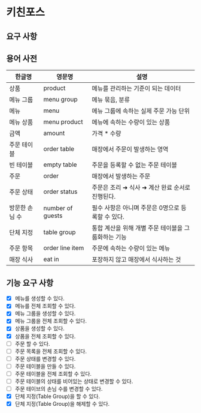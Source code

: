 # 키친포스

## 요구 사항

## 용어 사전

| 한글명 | 영문명 | 설명 |
| --- | --- | --- |
| 상품 | product | 메뉴를 관리하는 기준이 되는 데이터 |
| 메뉴 그룹 | menu group | 메뉴 묶음, 분류 |
| 메뉴 | menu | 메뉴 그룹에 속하는 실제 주문 가능 단위 |
| 메뉴 상품 | menu product | 메뉴에 속하는 수량이 있는 상품 |
| 금액 | amount | 가격 * 수량 |
| 주문 테이블 | order table | 매장에서 주문이 발생하는 영역 |
| 빈 테이블 | empty table | 주문을 등록할 수 없는 주문 테이블 |
| 주문 | order | 매장에서 발생하는 주문 |
| 주문 상태 | order status | 주문은 조리 ➜ 식사 ➜ 계산 완료 순서로 진행된다. |
| 방문한 손님 수 | number of guests | 필수 사항은 아니며 주문은 0명으로 등록할 수 있다. |
| 단체 지정 | table group | 통합 계산을 위해 개별 주문 테이블을 그룹화하는 기능 |
| 주문 항목 | order line item | 주문에 속하는 수량이 있는 메뉴 |
| 매장 식사 | eat in | 포장하지 않고 매장에서 식사하는 것 |

## 기능 요구 사항
- [x] 메뉴를 생성할 수 있다.
- [x] 메뉴를 전체 조회할 수 있다.
- [x] 메뉴 그룹을 생성할 수 있다.
- [x] 메뉴 그룹을 전체 조회할 수 있다.
- [x] 상품을 생성할 수 있다.
- [x] 상품을 전체 조회할 수 있다.
- [ ] 주문 할 수 있다.
- [ ] 주문 목록을 전체 조회할 수 있다.
- [ ] 주문 상태를 변경할 수 있다.
- [ ] 주문 테이블을 만들 수 있다.
- [ ] 주문 테이블을 전체 조회할 수 있다.
- [ ] 주문 테이블의 상태를 비어있는 상태로 변경할 수 있다.
- [ ] 주문 테이브의 손님 수를 변경할 수 있다.
- [x] 단체 지정(Table Group)을 할 수 있다.
- [x] 단체 지정(Table Group)을 해제할 수 있다.
